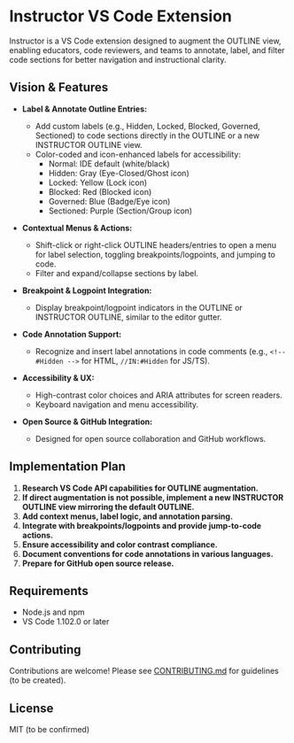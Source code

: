 
# Instructor VS Code Extension

Instructor is a VS Code extension designed to augment the OUTLINE view, enabling educators, code reviewers, and teams to annotate, label, and filter code sections for better navigation and instructional clarity.

## Vision & Features

- **Label & Annotate Outline Entries:**
	- Add custom labels (e.g., Hidden, Locked, Blocked, Governed, Sectioned) to code sections directly in the OUTLINE or a new INSTRUCTOR OUTLINE view.
	- Color-coded and icon-enhanced labels for accessibility:
		- Normal: IDE default (white/black)
		- Hidden: Gray (Eye-Closed/Ghost icon)
		- Locked: Yellow (Lock icon)
		- Blocked: Red (Blocked icon)
		- Governed: Blue (Badge/Eye icon)
		- Sectioned: Purple (Section/Group icon)

- **Contextual Menus & Actions:**
	- Shift-click or right-click OUTLINE headers/entries to open a menu for label selection, toggling breakpoints/logpoints, and jumping to code.
	- Filter and expand/collapse sections by label.

- **Breakpoint & Logpoint Integration:**
	- Display breakpoint/logpoint indicators in the OUTLINE or INSTRUCTOR OUTLINE, similar to the editor gutter.

- **Code Annotation Support:**
	- Recognize and insert label annotations in code comments (e.g., `<!-- #Hidden -->` for HTML, `//IN:#Hidden` for JS/TS).

- **Accessibility & UX:**
	- High-contrast color choices and ARIA attributes for screen readers.
	- Keyboard navigation and menu accessibility.

- **Open Source & GitHub Integration:**
	- Designed for open source collaboration and GitHub workflows.

## Implementation Plan

1. **Research VS Code API capabilities for OUTLINE augmentation.**
2. **If direct augmentation is not possible, implement a new INSTRUCTOR OUTLINE view mirroring the default OUTLINE.**
3. **Add context menus, label logic, and annotation parsing.**
4. **Integrate with breakpoints/logpoints and provide jump-to-code actions.**
5. **Ensure accessibility and color contrast compliance.**
6. **Document conventions for code annotations in various languages.**
7. **Prepare for GitHub open source release.**

## Requirements

- Node.js and npm
- VS Code 1.102.0 or later

## Contributing

Contributions are welcome! Please see [CONTRIBUTING.md](CONTRIBUTING.md) for guidelines (to be created).

## License

MIT (to be confirmed)
